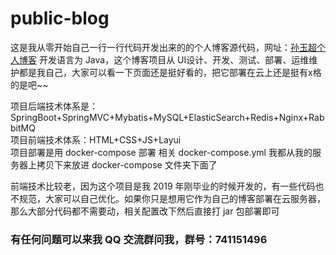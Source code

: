 # public-blog
这是我从零开始自己一行一行代码开发出来的的个人博客源代码，网址：<a href="https://www.sunyuchao.com" target="_blank">孙玉超个人博客</a>
开发语言为 Java，这个博客项目从 UI设计、开发、测试、部署、运维维护都是我自己，大家可以看一下页面还是挺好看的，把它部署在云上还是挺有x格的是吧~~

项目后端技术体系是：SpringBoot+SpringMVC+Mybatis+MySQL+ElasticSearch+Redis+Nginx+RabbitMQ <br>
项目前端技术体系：HTML+CSS+JS+Layui <br>
项目部署是用 docker-compose 部署  相关 docker-compose.yml 我都从我的服务器上拷贝下来放进 docker-compose 文件夹下面了<br>

前端技术比较老，因为这个项目是我 2019 年刚毕业的时候开发的，有一些代码也不规范，大家可以自己优化。如果你只是想用它作为自己的博客部署在云服务器，那么大部分代码都不需要动，相关配置改下然后直接打 jar 包部署即可

<h3>有任何问题可以来我 QQ 交流群问我，群号：741151496</h3>

